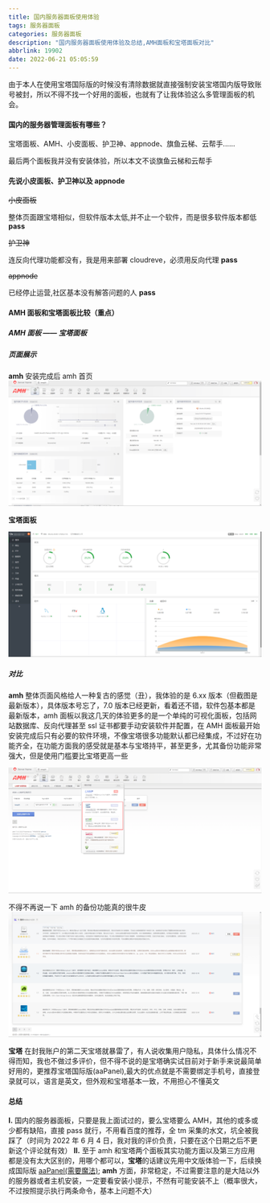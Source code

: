 ```yaml
---
title: 国内服务器面板使用体验
tags: 服务器面板
categories: 服务器面板
description: "国内服务器面板使用体验及总结,AMH面板和宝塔面板对比"
abbrlink: 19902
date: 2022-06-21 05:05:59
---
```


由于本人在使用宝塔国际版的时候没有清除数据就直接强制安装宝塔国内版导致账号被封，所以不得不找一个好用的面板，也就有了让我体验这么多管理面板的机会。

#### 国内的服务器管理面板有哪些？

宝塔面板、AMH、小皮面板、护卫神、appnode、旗鱼云梯、云帮手......

最后两个面板我并没有安装体验，所以本文不谈旗鱼云梯和云帮手

#### 先说小皮面板、护卫神以及 appnode

~~小皮面板~~

整体页面跟宝塔相似，但软件版本太低,并不止一个软件，而是很多软件版本都低
**pass**

~~护卫神~~

连反向代理功能都没有，我是用来部署 cloudreve，必须用反向代理
**pass**

~~appnode~~

已经停止运营,社区基本没有解答问题的人
**pass**

#### AMH 面板和宝塔面板比较（重点）

##### AMH 面板 —— 宝塔面板

##### 页面展示

**amh**
安装完成后 amh 首页
![](<国内服务器面板使用体验/mianban%20(1).png>)

**宝塔面板**

![](国内服务器面板使用体验/mianban4.png)

##### 对比

**amh**
整体页面风格给人一种复古的感觉（丑），我体验的是 6.xx 版本（但截图是最新版本），具体版本号忘了，7.0 版本已经更新，看着还不错，软件包基本都是最新版本，amh 面板以我这几天的体验更多的是一个单纯的可视化面板，包括网站数据库、反向代理甚至 ssl 证书都要手动安装软件并配置，在 AMH 面板最开始安装完成后只有必要的软件环境，不像宝塔很多功能默认都已经集成，不过好在功能齐全，在功能方面我的感受就是基本与宝塔持平，甚至更多，尤其备份功能非常强大，但是使用门槛要比宝塔更高一些

![连 ssl 证书以及伪静态功能都要手动安装](<国内服务器面板使用体验/mianban%20(2).png>)

不得不再说一下 amh 的备份功能真的很牛皮
![官方备份软件](<国内服务器面板使用体验/mianban%20(3).png>)

**宝塔**
在封我账户的第二天宝塔就暴雷了，有人说收集用户隐私，具体什么情况不得而知，我也不做过多评价，但不得不说的是宝塔确实试目前对于新手来说最简单好用的，更推荐宝塔国际版(aaPanel),最大的优点就是不需要绑定手机号，直接登录就可以，语言是英文，但外观和宝塔基本一致，不用担心不懂英文

#### 总结

**Ⅰ.** 国内的服务器面板，只要是我上面试过的，要么宝塔要么 AMH，其他的或多或少都有缺陷，直接 pass 就行，不用看百度的推荐，全 tm 采集的水文，坑全被我踩了（时间为 2022 年 6 月 4 日，我对我的评价负责，只要在这个日期之后不更新这个评论就有效）
**Ⅱ.** 至于 amh 和宝塔两个面板其实功能方面以及第三方应用都是没有太大区别的，用哪个都可以，**宝塔**的话建议先用中文版体验一下，后续换成国际版 [aaPanel(需要魔法)](https://www.aapanel.com/new/index.html); **amh** 方面，非常稳定，不过需要注意的是大陆以外的服务器或者主机安装，一定要看安装小提示，不然有可能安装不上（概率很大，不过按照提示执行两条命令，基本上问题不大）
